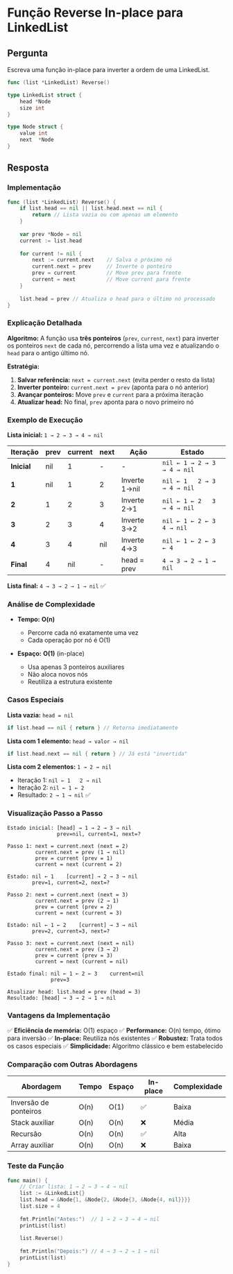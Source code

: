 # Função Reverse In-place para LinkedList

## Pergunta

Escreva uma função in-place para inverter a ordem de uma LinkedList.

```go
func (list *LinkedList) Reverse()

type LinkedList struct {
    head *Node
    size int
}

type Node struct {
    value int
    next  *Node
}
```

## Resposta

### Implementação

```go
func (list *LinkedList) Reverse() {
    if list.head == nil || list.head.next == nil {
        return // Lista vazia ou com apenas um elemento
    }
    
    var prev *Node = nil
    current := list.head
    
    for current != nil {
        next := current.next    // Salva o próximo nó
        current.next = prev     // Inverte o ponteiro
        prev = current          // Move prev para frente
        current = next          // Move current para frente
    }
    
    list.head = prev // Atualiza o head para o último nó processado
}
```

### Explicação Detalhada

**Algoritmo:** A função usa **três ponteiros** (`prev`, `current`, `next`) para inverter os ponteiros `next` de cada nó, percorrendo a lista uma vez e atualizando o `head` para o antigo último nó.

**Estratégia:**
1. **Salvar referência:** `next = current.next` (evita perder o resto da lista)
2. **Inverter ponteiro:** `current.next = prev` (aponta para o nó anterior)
3. **Avançar ponteiros:** Move `prev` e `current` para a próxima iteração
4. **Atualizar head:** No final, `prev` aponta para o novo primeiro nó

### Exemplo de Execução

**Lista inicial:** `1 → 2 → 3 → 4 → nil`

| Iteração | prev | current | next | Ação | Estado |
|----------|------|---------|------|------|--------|
| **Inicial** | nil | 1 | - | - | `nil ← 1 → 2 → 3 → 4 → nil` |
| **1** | nil | 1 | 2 | Inverte 1→nil | `nil ← 1   2 → 3 → 4 → nil` |
| **2** | 1 | 2 | 3 | Inverte 2→1 | `nil ← 1 ← 2   3 → 4 → nil` |
| **3** | 2 | 3 | 4 | Inverte 3→2 | `nil ← 1 ← 2 ← 3   4 → nil` |
| **4** | 3 | 4 | nil | Inverte 4→3 | `nil ← 1 ← 2 ← 3 ← 4` |
| **Final** | 4 | nil | - | head = prev | `4 → 3 → 2 → 1 → nil` |

**Lista final:** `4 → 3 → 2 → 1 → nil` ✅

### Análise de Complexidade

- **Tempo:** **O(n)**
  - Percorre cada nó exatamente uma vez
  - Cada operação por nó é O(1)

- **Espaço:** **O(1)** (in-place)
  - Usa apenas 3 ponteiros auxiliares
  - Não aloca novos nós
  - Reutiliza a estrutura existente

### Casos Especiais

**Lista vazia:** `head = nil`
```go
if list.head == nil { return } // Retorna imediatamente
```

**Lista com 1 elemento:** `head → valor → nil`
```go
if list.head.next == nil { return } // Já está "invertida"
```

**Lista com 2 elementos:** `1 → 2 → nil`
- Iteração 1: `nil ← 1   2 → nil`
- Iteração 2: `nil ← 1 ← 2`
- Resultado: `2 → 1 → nil` ✅

### Visualização Passo a Passo

```
Estado inicial: [head] → 1 → 2 → 3 → nil
                prev=nil, current=1, next=?

Passo 1: next = current.next (next = 2)
         current.next = prev (1 → nil)
         prev = current (prev = 1)
         current = next (current = 2)
         
Estado: nil ← 1    [current] → 2 → 3 → nil
        prev=1, current=2, next=?

Passo 2: next = current.next (next = 3)
         current.next = prev (2 → 1)
         prev = current (prev = 2)
         current = next (current = 3)
         
Estado: nil ← 1 ← 2    [current] → 3 → nil
        prev=2, current=3, next=?

Passo 3: next = current.next (next = nil)
         current.next = prev (3 → 2)
         prev = current (prev = 3)
         current = next (current = nil)
         
Estado final: nil ← 1 ← 2 ← 3    current=nil
              prev=3
              
Atualizar head: list.head = prev (head = 3)
Resultado: [head] → 3 → 2 → 1 → nil
```

### Vantagens da Implementação

✅ **Eficiência de memória:** O(1) espaço
✅ **Performance:** O(n) tempo, ótimo para inversão
✅ **In-place:** Reutiliza nós existentes
✅ **Robustez:** Trata todos os casos especiais
✅ **Simplicidade:** Algoritmo clássico e bem estabelecido

### Comparação com Outras Abordagens

| Abordagem | Tempo | Espaço | In-place | Complexidade |
|-----------|-------|--------|----------|-------------|
| Inversão de ponteiros | O(n) | O(1) | ✅ | Baixa |
| Stack auxiliar | O(n) | O(n) | ❌ | Média |
| Recursão | O(n) | O(n) | ✅ | Alta |
| Array auxiliar | O(n) | O(n) | ❌ | Baixa |

### Teste da Função

```go
func main() {
    // Criar lista: 1 → 2 → 3 → 4 → nil
    list := &LinkedList{}
    list.head = &Node{1, &Node{2, &Node{3, &Node{4, nil}}}}
    list.size = 4
    
    fmt.Println("Antes:")  // 1 → 2 → 3 → 4 → nil
    printList(list)
    
    list.Reverse()
    
    fmt.Println("Depois:") // 4 → 3 → 2 → 1 → nil
    printList(list)
}
```